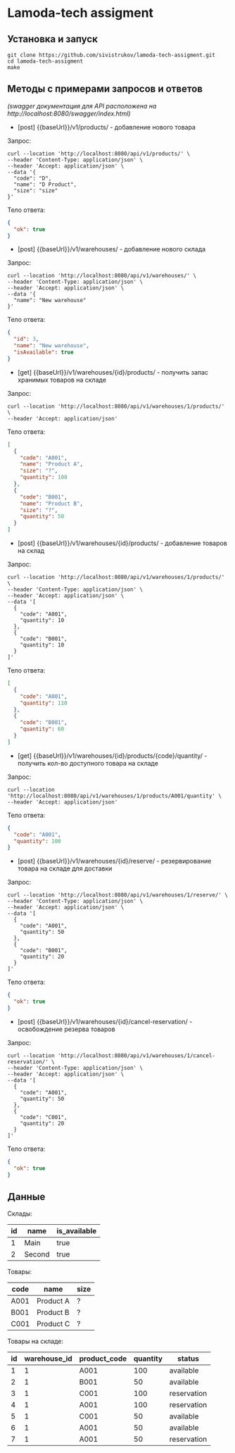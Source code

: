 # Lamoda-tech assigment

## Установка и запуск

```shell
git clone https://github.com/sivistrukov/lamoda-tech-assigment.git
cd lamoda-tech-assigment
make
```

## Методы с примерами запросов и ответов

*(swagger документация для API расположена на http://localhost:8080/swagger/index.html)*

- [post]  {{baseUrl}}/v1/products/ - добавление нового товара

Запрос:

```shell
curl --location 'http://localhost:8080/api/v1/products/' \
--header 'Content-Type: application/json' \
--header 'Accept: application/json' \
--data '{
  "code": "D",
  "name": "D Product",
  "size": "size"
}'
```

Тело ответа:

```json
{
  "ok": true
}
```

- [post]  {{baseUrl}}/v1/warehouses/ - добавление нового склада

Запрос:

```shell
curl --location 'http://localhost:8080/api/v1/warehouses/' \
--header 'Content-Type: application/json' \
--header 'Accept: application/json' \
--data '{
  "name": "New warehouse"
}'
```

Тело ответа:

```json
{
  "id": 3,
  "name": "New warehouse",
  "isAvailable": true
}
```

- [get]   {{baseUrl}}/v1/warehouses/{id}/products/ - получить запас хранимых товаров на складе

Запрос:

```shell
curl --location 'http://localhost:8080/api/v1/warehouses/1/products/' \
--header 'Accept: application/json'
```

Тело ответа:

```json
[
  {
    "code": "A001",
    "name": "Product A",
    "size": "?",
    "quantity": 100
  },
  {
    "code": "B001",
    "name": "Product B",
    "size": "?",
    "quantity": 50
  }
]
```

- [post]  {{baseUrl}}/v1/warehouses/{id}/products/ - добавление товаров на склад

Запрос:

```shell
curl --location 'http://localhost:8080/api/v1/warehouses/1/products/' \
--header 'Content-Type: application/json' \
--header 'Accept: application/json' \
--data '[
  {
    "code": "A001",
    "quantity": 10
  },
  {
    "code": "B001",
    "quantity": 10
  }
]'
```

Тело ответа:

```json
[
  {
    "code": "A001",
    "quantity": 110
  },
  {
    "code": "B001",
    "quantity": 60
  }
]
```

- [get]   {{baseUrl}}/v1/warehouses/{id}/products/{code}/quantity/ - получить кол-во доступного товара на складе

Запрос:

```shell
curl --location 'http://localhost:8080/api/v1/warehouses/1/products/A001/quantity' \
--header 'Accept: application/json'
```

Тело ответа:

```json
{
  "code": "A001",
  "quantity": 100
}
```

- [post]  {{baseUrl}}/v1/warehouses/{id}/reserve/ - резервирование товара на складе для доставки

Запрос:

```shell
curl --location 'http://localhost:8080/api/v1/warehouses/1/reserve/' \
--header 'Content-Type: application/json' \
--header 'Accept: application/json' \
--data '[
  {
    "code": "A001",
    "quantity": 50
  },
  {
    "code": "B001",
    "quantity": 20
  }
]'
```

Тело ответа:

```json
{
  "ok": true
}
```

- [post]  {{baseUrl}}/v1/warehouses/{id}/cancel-reservation/ - освобождение резерва товаров

Запрос:

```shell
curl --location 'http://localhost:8080/api/v1/warehouses/1/cancel-reservation/' \
--header 'Content-Type: application/json' \
--header 'Accept: application/json' \
--data '[
  {
    "code": "A001",
    "quantity": 50
  },
  {
    "code": "C001",
    "quantity": 20
  }
]'
```

Тело ответа:

```json
{
  "ok": true
}
```

## Данные

Склады:

| id | name   | is_available |
|----|--------|--------------|
| 1  | Main   | true         |
| 2  | Second | true         |

Товары:

| code | name      | size |
|------|-----------|------|
| A001 | Product A | ?    |
| B001 | Product B | ?    |
| C001 | Product C | ?    |

Товары на складе:

| id | warehouse_id | product_code | quantity | status      |
|----|--------------|--------------|----------|-------------|
| 1  | 1            | A001         | 100      | available   |
| 2  | 1            | B001         | 50       | available   |
| 3  | 1            | C001         | 100      | reservation |
| 4  | 1            | A001         | 100      | reservation |
| 5  | 1            | C001         | 50       | available   |
| 6  | 1            | A001         | 50       | available   |
| 7  | 1            | A001         | 50       | reservation |
